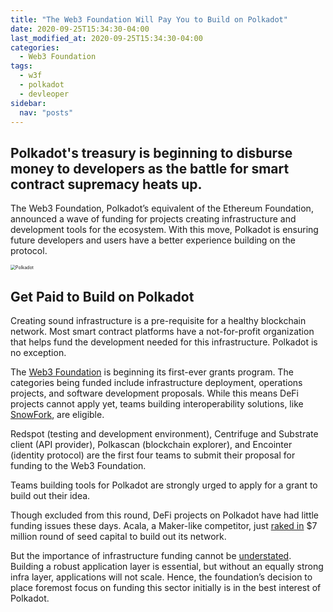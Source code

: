 ```yaml
---
title: "The Web3 Foundation Will Pay You to Build on Polkadot"
date: 2020-09-25T15:34:30-04:00
last_modified_at: 2020-09-25T15:34:30-04:00
categories:
  - Web3 Foundation
tags:
  - w3f
  - polkadot
  - devleoper
sidebar:
  nav: "posts"
---
```


## Polkadot's treasury is beginning to disburse money to developers as the battle for smart contract supremacy heats up.

The Web3 Foundation, Polkadot’s equivalent of the Ethereum Foundation, announced a wave of funding for projects creating infrastructure and development tools for the ecosystem. With this move, Polkadot is ensuring future developers and users have a better experience building on the protocol. 

<img src="https://cryptoslate.com/wp-content/uploads/2020/08/polkadot-1024x538.jpg" alt="Polkadot" style="zoom: 50%;" />

## Get Paid to Build on Polkadot

Creating sound infrastructure is a pre-requisite for a healthy blockchain network. Most smart contract platforms have a not-for-profit organization that helps fund the development needed for this infrastructure. Polkadot is no exception.

The [Web3 Foundation](https://web3.foundation/) is beginning its first-ever grants program. The categories being funded include infrastructure deployment, operations projects, and software development proposals. While this means DeFi projects cannot apply yet, teams building interoperability solutions, like [SnowFork](https://cryptobriefing.com/polkadot-will-soon-tap-ethereums-billions-thanks-interoperable-bridge/), are eligible.

Redspot (testing and development environment), Centrifuge and Substrate client (API provider), Polkascan (blockchain explorer), and Encointer (identity protocol) are the first four teams to submit their proposal for funding to the Web3 Foundation.

Teams building tools for Polkadot are strongly urged to apply for a grant to build out their idea.

Though excluded from this round, DeFi projects on Polkadot have had little funding issues these days. Acala, a Maker-like competitor, just [raked in](https://cryptobriefing.com/investors-bet-7-million-that-defi-will-move-polkadot-network/) $7 million round of seed capital to build out its network.

But the importance of infrastructure funding cannot be [understated](https://cryptobriefing.com/death-fat-protocol-thesis-is-bearish-ethereum/). Building a robust application layer is essential, but without an equally strong infra layer, applications will not scale. Hence, the foundation’s decision to place foremost focus on funding this sector initially is in the best interest of Polkadot.
